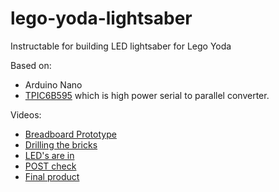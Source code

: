 # lego-yoda-lightsaber
Instructable for building LED lightsaber for Lego Yoda 

Based on:
* Arduino Nano
* [TPIC6B595](http://www.ti.com/lit/ds/symlink/tpic6b595.pdf) which is high power serial to parallel converter.

Videos:
* [Breadboard Prototype](https://youtu.be/BCPKu2JhFD4)
* [Drilling the bricks](https://youtu.be/usWitECH5NU)
* [LED's are in](https://youtu.be/l4Xo7qKC0vY)
* [POST check](https://youtu.be/fMXZ4s04P24)
* [Final product](https://youtu.be/NCbAbWCnCWw)

